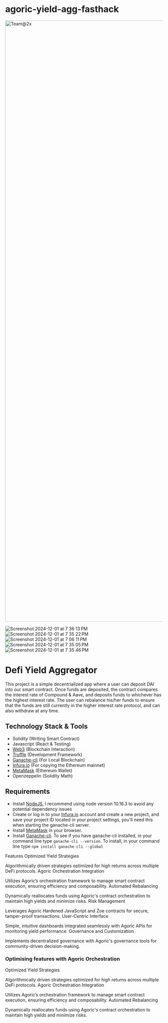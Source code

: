 # agoric-yield-agg-fasthack


<img width="1920" alt="Team@2x" src="https://github.com/user-attachments/assets/ec783f0e-9b6f-472e-813e-33833a59f76c">

![Screenshot 2024-12-01 at 7 36 13 PM](https://github.com/user-attachments/assets/b37be311-f160-48f9-b861-428f4292beac)
![Screenshot 2024-12-01 at 7 35 22 PM](https://github.com/user-attachments/assets/3277fe46-0985-4a85-9b9a-8a5c0213edfd)
![Screenshot 2024-12-01 at 7 06 11 PM](https://github.com/user-attachments/assets/7a7f41c5-333f-4b9a-8ab0-6a15e33b1ca3)
![Screenshot 2024-12-01 at 7 35 05 PM](https://github.com/user-attachments/assets/5a46d818-9f9b-4b26-9030-38aba5ad1e20)
![Screenshot 2024-12-01 at 7 35 46 PM](https://github.com/user-attachments/assets/5d8fb257-08d4-4fd4-a857-d81619d09a7d)

# Defi Yield Aggregator
This project is a simple decentrialized app where a user can deposit DAI into our smart contract.
Once funds are deposited, the contract compares the interest rate of Compound & Aave, and deposits
funds to whichever has the highest interest rate. The user can rebalance his/her funds to ensure
that the funds are still currently in the higher interest rate protocol, and can also withdraw at
any time.

## Technology Stack & Tools

- Solidity (Writing Smart Contract)
- Javascript (React & Testing)
- [Web3](https://web3js.readthedocs.io/en/v1.5.2/) (Blockchain Interaction)
- [Truffle](https://www.trufflesuite.com/docs/truffle/overview) (Development Framework)
- [Ganache-cli](https://github.com/trufflesuite/ganache) (For Local Blockchain)
- [Infura.io](https://infura.io/) (For copying the Ethereum mainnet)
- [MetaMask](https://metamask.io/) (Ethereum Wallet)
- Openzeppelin (Solidity Math)

## Requirements
- Install [NodeJS](https://nodejs.org/en/), I recommend using node version 10.16.3 to avoid any potential dependency issues
- Create or log in to your [Infura.io](https://infura.io/login) account and create a new project, and save your project ID located in your project settings, you'll need this when starting the ganache-cli server.
- Install [MetaMask](https://metamask.io/) in your browser.
- Install [Ganache-cli](https://github.com/trufflesuite/ganache). To see if you have ganache-cli installed, in your command line type `ganache-cli --version`. To install, in your command line type `npm install ganache-cli --global`





Features
Optimized Yield Strategies

Algorithmically driven strategies optimized for high returns across multiple DeFi protocols.
Agoric Orchestration Integration

Utilizes Agoric’s orchestration framework to manage smart contract execution, ensuring efficiency and composability.
Automated Rebalancing

Dynamically reallocates funds using Agoric's contract orchestration to maintain high yields and minimize risks.
Risk Management

Leverages Agoric Hardened JavaScript and Zoe contracts for secure, tamper-proof transactions.
User-Centric Interface

Simple, intuitive dashboards integrated seamlessly with Agoric APIs for monitoring yield performance.
Governance and Customization

Implements decentralized governance with Agoric's governance tools for community-driven decision-making.

### Optimising features with Agoric Orchestration

Optimized Yield Strategies

Algorithmically driven strategies optimized for high returns across multiple DeFi protocols.
Agoric Orchestration Integration

Utilizes Agoric’s orchestration framework to manage smart contract execution, ensuring efficiency and composability.
Automated Rebalancing

Dynamically reallocates funds using Agoric's contract orchestration to maintain high yields and minimize risks.


